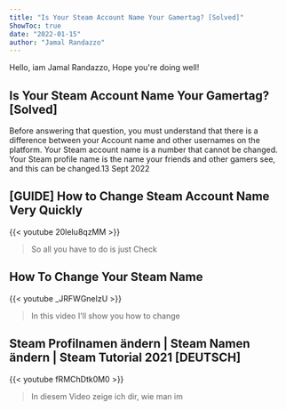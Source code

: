 ```yaml
---
title: "Is Your Steam Account Name Your Gamertag? [Solved]"
ShowToc: true 
date: "2022-01-15"
author: "Jamal Randazzo" 
---
```


Hello, iam Jamal Randazzo, Hope you're doing well!
## Is Your Steam Account Name Your Gamertag? [Solved]
Before answering that question, you must understand that there is a difference between your Account name and other usernames on the platform. Your Steam account name is a number that cannot be changed. Your Steam profile name is the name your friends and other gamers see, and this can be changed.13 Sept 2022

## [GUIDE] How to Change Steam Account Name Very Quickly
{{< youtube 20leIu8qzMM >}}
>So all you have to do is just Check 

## How To Change Your Steam Name
{{< youtube _JRFWGneIzU >}}
>In this video I'll show you how to change 

## Steam Profilnamen ändern | Steam Namen ändern | Steam Tutorial 2021 [DEUTSCH]
{{< youtube fRMChDtk0M0 >}}
>In diesem Video zeige ich dir, wie man im 


